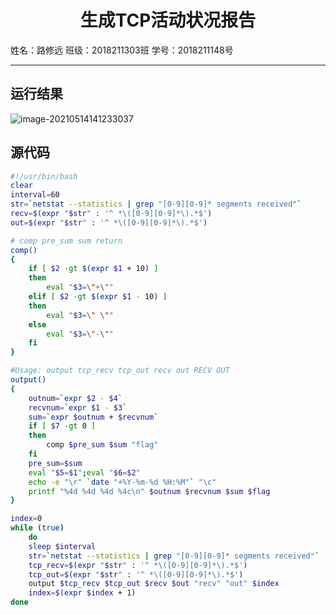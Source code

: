 <h1 align="center"> 生成TCP活动状况报告 </h1>
姓名：路修远 班级：2018211303班 学号：2018211148号

-----

## 运行结果

![image-20210514141233037](http://image.lxythan2lxy.cn/image-20210514141233037.png)

## 源代码

```bash
#!/usr/bin/bash
clear
interval=60
str=`netstat --statistics | grep "[0-9][0-9]* segments received"`
recv=$(expr "$str" : '^ *\([0-9][0-9]*\).*$')
out=$(expr "$str" : '^ *\([0-9][0-9]*\).*$')

# comp pre_sum sum return
comp()
{
	if [ $2 -gt $(expr $1 + 10) ]
	then
		eval "$3=\"+\""	
	elif [ $2 -gt $(expr $1 - 10) ]
	then
		eval "$3=\" \""
	else
		eval "$3=\"-\""
	fi
}

#Usage: output tcp_recv tcp_out recv out RECV OUT
output()
{
	outnum=`expr $2 - $4`
	recvnum=`expr $1 - $3`
	sum=`expr $outnum + $recvnum`
	if [ $7 -gt 0 ]
	then
		comp $pre_sum $sum "flag"
    fi
	pre_sum=$sum
	eval "$5=$1";eval "$6=$2"
	echo -e "\r" `date "+%Y-%m-%d %H:%M"` "\c"
	printf "%4d %4d %4d %4c\n" $outnum $recvnum $sum $flag
}

index=0
while (true)
	do
	sleep $interval
	str=`netstat --statistics | grep "[0-9][0-9]* segments received"`
	tcp_recv=$(expr "$str" : '^ *\([0-9][0-9]*\).*$')
	tcp_out=$(expr "$str" : '^ *\([0-9][0-9]*\).*$')
	output $tcp_recv $tcp_out $recv $out "recv" "out" $index
	index=$(expr $index + 1)
done
```
